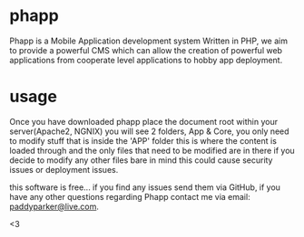 phapp
=====
Phapp is a Mobile Application development system
Written in PHP, we aim to provide a powerful CMS
which can allow the creation of powerful web applications
from cooperate level applications to hobby app deployment.

usage
====
Once you have downloaded phapp place the document root within your server(Apache2, NGNIX)
you will see 2 folders, App & Core, you only need to modify stuff that is inside the 'APP' folder
this is where the content is loaded through and the only files that need to be modified are in there
if you decide to modify any other files bare in mind this could cause security issues or deployment issues.

this software is free... if you find any issues send them via GitHub, if you have any other questions regarding Phapp
contact me via email: paddyparker@live.com.

&lt;3
